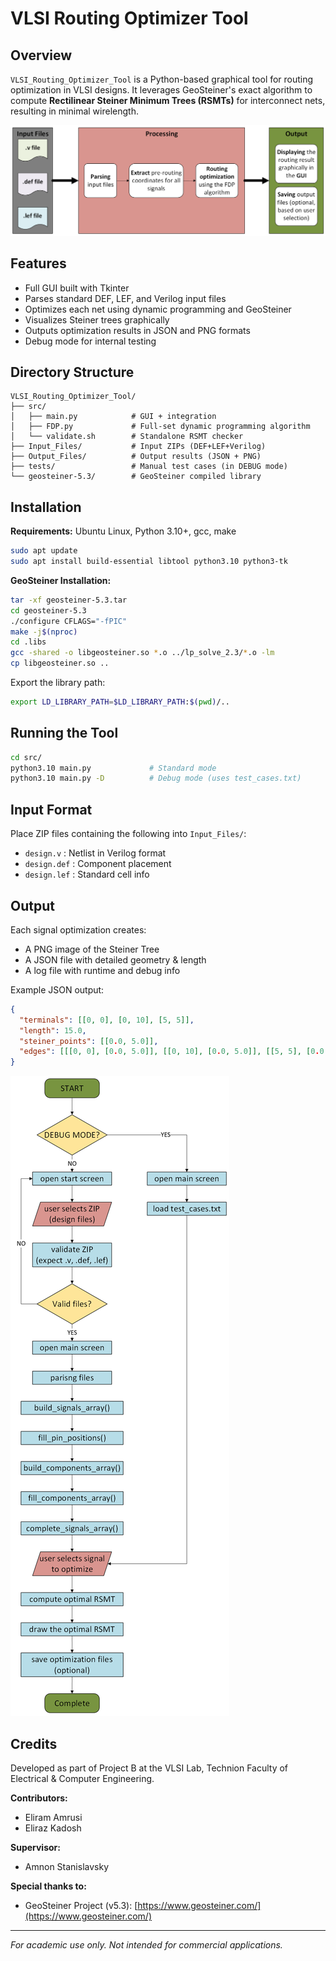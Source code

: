 # VLSI Routing Optimizer Tool


## Overview

`VLSI_Routing_Optimizer_Tool` is a Python-based graphical tool for routing optimization in VLSI designs. It leverages GeoSteiner's exact algorithm to compute **Rectilinear Steiner Minimum Trees (RSMTs)** for interconnect nets, resulting in minimal wirelength.

![Top Level Flow](images/top_level_flow.png)

## Features

- Full GUI built with Tkinter
- Parses standard DEF, LEF, and Verilog input files
- Optimizes each net using dynamic programming and GeoSteiner
- Visualizes Steiner trees graphically
- Outputs optimization results in JSON and PNG formats
- Debug mode for internal testing

## Directory Structure

```
VLSI_Routing_Optimizer_Tool/
├── src/
│   ├── main.py            # GUI + integration
│   ├── FDP.py             # Full-set dynamic programming algorithm
│   └── validate.sh        # Standalone RSMT checker
├── Input_Files/           # Input ZIPs (DEF+LEF+Verilog)
├── Output_Files/          # Output results (JSON + PNG)
├── tests/                 # Manual test cases (in DEBUG mode)
└── geosteiner-5.3/        # GeoSteiner compiled library
```

## Installation

**Requirements:** Ubuntu Linux, Python 3.10+, gcc, make

```bash
sudo apt update
sudo apt install build-essential libtool python3.10 python3-tk
```

**GeoSteiner Installation:**

```bash
tar -xf geosteiner-5.3.tar
cd geosteiner-5.3
./configure CFLAGS="-fPIC"
make -j$(nproc)
cd .libs
gcc -shared -o libgeosteiner.so *.o ../lp_solve_2.3/*.o -lm
cp libgeosteiner.so ..
```

Export the library path:

```bash
export LD_LIBRARY_PATH=$LD_LIBRARY_PATH:$(pwd)/..
```

## Running the Tool

```bash
cd src/
python3.10 main.py             # Standard mode
python3.10 main.py -D          # Debug mode (uses test_cases.txt)
```

## Input Format

Place ZIP files containing the following into `Input_Files/`:

- `design.v`     : Netlist in Verilog format
- `design.def`   : Component placement
- `design.lef`   : Standard cell info

## Output

Each signal optimization creates:

- A PNG image of the Steiner Tree
- A JSON file with detailed geometry & length
- A log file with runtime and debug info

Example JSON output:

```json
{
  "terminals": [[0, 0], [0, 10], [5, 5]],
  "length": 15.0,
  "steiner_points": [[0.0, 5.0]],
  "edges": [[[0, 0], [0.0, 5.0]], [[0, 10], [0.0, 5.0]], [[5, 5], [0.0, 5.0]]]
}
```

![Program Flowchart](images/Program_Flowchart.png)

## Credits

Developed as part of Project B at the VLSI Lab, Technion Faculty of Electrical & Computer Engineering.

**Contributors:**

- Eliram Amrusi
- Eliraz Kadosh

**Supervisor:**

- Amnon Stanislavsky

**Special thanks to:**

- GeoSteiner Project (v5.3): [https://www.geosteiner.com/](https://www.geosteiner.com/)

---

*For academic use only. Not intended for commercial applications.*

